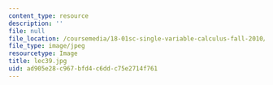 ```yaml
---
content_type: resource
description: ''
file: null
file_location: /coursemedia/18-01sc-single-variable-calculus-fall-2010/ad905e28c967bfd4c6ddc75e2714f761_lec39.jpg
file_type: image/jpeg
resourcetype: Image
title: lec39.jpg
uid: ad905e28-c967-bfd4-c6dd-c75e2714f761
---
```


